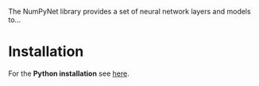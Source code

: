 The NumPyNet library provides a set of neural network layers and models to...

# Installation

For the **Python installation** see [here](https://github.com/Nico-Curti/NumPyNet/blob/master/docs/python_install.md).

